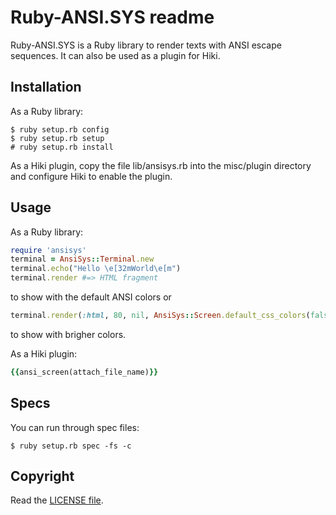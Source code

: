 # Ruby-ANSI.SYS readme
Ruby-ANSI.SYS is a Ruby library to render texts with ANSI escape
sequences. It can also be used as a plugin for Hiki.

## Installation
As a Ruby library:

```shell
$ ruby setup.rb config
$ ruby setup.rb setup
# ruby setup.rb install
```

As a Hiki plugin, copy the file lib/ansisys.rb into the
misc/plugin directory and configure Hiki to enable the plugin.

## Usage
As a Ruby library:

```ruby
require 'ansisys'
terminal = AnsiSys::Terminal.new
terminal.echo("Hello \e[32mWorld\e[m")
terminal.render #=> HTML fragment
```

to show with the default ANSI colors or

```ruby
terminal.render(:html, 80, nil, AnsiSys::Screen.default_css_colors(false, true))
```

to show with brigher colors.

As a Hiki plugin:
```ruby
{{ansi_screen(attach_file_name)}}
```

## Specs
You can run through spec files:

```shell
$ ruby setup.rb spec -fs -c
```

## Copyright
Read the  [LICENSE file](License.txt).
